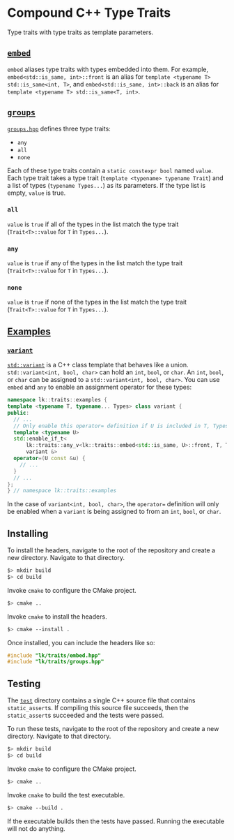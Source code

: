 # Compound C++ Type Traits

Type traits with type traits as template parameters.

## [`embed`](./src/embed.hpp)

`embed` aliases type traits with types embedded into them. For example, `embed<std::is_same, int>::front` is an alias for `template <typename T> std::is_same<int, T>`, and `embed<std::is_same, int>::back` is an alias for `template <typename T> std::is_same<T, int>`.

## [`groups`](./src/groups.hpp)

[`groups.hpp`](./src/groups.hpp) defines three type traits:
- `any`
- `all`
- `none`

Each of these type traits contain a `static constexpr bool` named `value`. Each type trait takes a type trait (`template <typename> typename Trait`) and a list of types (`typename Types...`) as its parameters. If the type list is empty, `value` is true.

### `all`

`value` is `true` if all of the types in the list match the type trait (`Trait<T>::value` for `T` in `Types...`).

### `any`

`value` is `true` if any of the types in the list match the type trait (`Trait<T>::value` for `T` in `Types...`).

### `none`

`value` is `true` if none of the types in the list match the type trait (`Trait<T>::value` for `T` in `Types...`).

## [Examples](./examples/)

### [`variant`](./examples/variant.hpp)

[`std::variant`](https://en.cppreference.com/w/cpp/utility/variant) is a C++ class template that behaves like a union. `std::variant<int, bool, char>` can hold an `int`, `bool`, or `char`. An `int`, `bool`, or `char` can be assigned to a `std::variant<int, bool, char>`. You can use `embed` and `any` to enable an assignment operator for these types:

```cpp
namespace lk::traits::examples {
template <typename T, typename... Types> class variant {
public:
  // ...
  // Only enable this operator= definition if U is included in T, Types...
  template <typename U>
  std::enable_if_t<
      lk::traits::any_v<lk::traits::embed<std::is_same, U>::front, T, Types...>,
      variant &>
  operator=(U const &u) {
    // ...
  }
  // ...
};
} // namespace lk::traits::examples
```

In the case of `variant<int, bool, char>`, the `operator=` definition will only be enabled when a `variant` is being assigned to from an `int`, `bool`, or `char`.

## Installing

To install the headers, navigate to the root of the repository and create a new directory. Navigate to that directory.
```bash
$> mkdir build
$> cd build
```

Invoke `cmake` to configure the CMake project.
```bash
$> cmake ..
```

Invoke `cmake` to install the headers.
```bash
$> cmake --install .
```

Once installed, you can include the headers like so:
```cpp
#include "lk/traits/embed.hpp"
#include "lk/traits/groups.hpp"
```

## Testing

The [`test`](./test/) directory contains a single C++ source file that contains `static_assert`s. If compiling this source file succeeds, then the `static_assert`s succeeded and the tests were passed.

To run these tests, navigate to the root of the repository and create a new directory. Navigate to that directory.
```bash
$> mkdir build
$> cd build
```

Invoke `cmake` to configure the CMake project.
```bash
$> cmake ..
```

Invoke `cmake` to build the test executable.
```bash
$> cmake --build .
```

If the executable builds then the tests have passed. Running the executable will not do anything.
